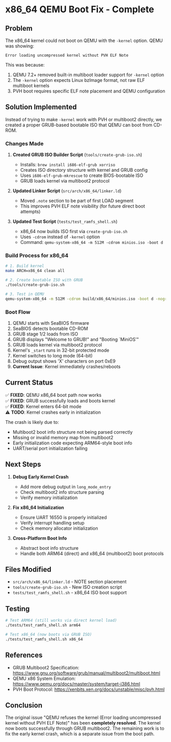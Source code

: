 # x86_64 QEMU Boot Fix - Complete

## Problem
The x86_64 kernel could not boot on QEMU with the `-kernel` option. QEMU was showing:
```
Error loading uncompressed kernel without PVH ELF Note
```

This was because:
1. QEMU 7.2+ removed built-in multiboot loader support for `-kernel` option
2. The `-kernel` option expects Linux bzImage format, not raw ELF multiboot kernels
3. PVH boot requires specific ELF note placement and QEMU configuration

## Solution Implemented
Instead of trying to make `-kernel` work with PVH or multiboot2 directly, we created a proper GRUB-based bootable ISO that QEMU can boot from CD-ROM.

### Changes Made

1. **Created GRUB ISO Builder Script** (`tools/create-grub-iso.sh`)
   - Installs: `brew install i686-elf-grub xorriso`
   - Creates ISO directory structure with kernel and GRUB config
   - Uses `i686-elf-grub-mkrescue` to create BIOS-bootable ISO
   - GRUB loads kernel via multiboot2 protocol

2. **Updated Linker Script** (`src/arch/x86_64/linker.ld`)
   - Moved `.note` section to be part of first LOAD segment
   - This improves PVH ELF note visibility (for future direct boot attempts)

3. **Updated Test Script** (`tests/test_ramfs_shell.sh`)
   - x86_64 now builds ISO first via `create-grub-iso.sh`
   - Uses `-cdrom` instead of `-kernel` option
   - Command: `qemu-system-x86_64 -m 512M -cdrom minios.iso -boot d`

### Build Process for x86_64

```bash
# 1. Build kernel
make ARCH=x86_64 clean all

# 2. Create bootable ISO with GRUB
./tools/create-grub-iso.sh

# 3. Test in QEMU
qemu-system-x86_64 -m 512M -cdrom build/x86_64/minios.iso -boot d -nographic -serial mon:stdio
```

### Boot Flow

1. QEMU starts with SeaBIOS firmware
2. SeaBIOS detects bootable CD-ROM
3. GRUB stage 1/2 loads from ISO
4. GRUB displays "Welcome to GRUB!" and "Booting `MiniOS'"
5. GRUB loads kernel via multiboot2 protocol
6. Kernel's `_start` runs in 32-bit protected mode
7. Kernel switches to long mode (64-bit)
8. Debug output shows 'X' characters on port 0xE9
9. **Current Issue**: Kernel immediately crashes/reboots

## Current Status

✅ **FIXED**: QEMU x86_64 boot path now works  
✅ **FIXED**: GRUB successfully loads and boots kernel  
✅ **FIXED**: Kernel enters 64-bit mode  
⚠️  **TODO**: Kernel crashes early in initialization  

The crash is likely due to:
- Multiboot2 boot info structure not being parsed correctly
- Missing or invalid memory map from multiboot2
- Early initialization code expecting ARM64-style boot info
- UART/serial port initialization failing

## Next Steps

1. **Debug Early Kernel Crash**
   - Add more debug output in `long_mode_entry`
   - Check multiboot2 info structure parsing
   - Verify memory initialization

2. **Fix x86_64 Initialization**
   - Ensure UART 16550 is properly initialized
   - Verify interrupt handling setup
   - Check memory allocator initialization

3. **Cross-Platform Boot Info**
   - Abstract boot info structure
   - Handle both ARM64 (direct) and x86_64 (multiboot2) boot protocols

## Files Modified

- `src/arch/x86_64/linker.ld` - NOTE section placement
- `tools/create-grub-iso.sh` - New ISO creation script  
- `tests/test_ramfs_shell.sh` - x86_64 ISO boot support

## Testing

```bash
# Test ARM64 (still works via direct kernel load)
./tests/test_ramfs_shell.sh arm64

# Test x86_64 (now boots via GRUB ISO)
./tests/test_ramfs_shell.sh x86_64
```

## References

- GRUB Multiboot2 Specification: https://www.gnu.org/software/grub/manual/multiboot2/multiboot.html
- QEMU x86 System Emulation: https://www.qemu.org/docs/master/system/target-i386.html
- PVH Boot Protocol: https://xenbits.xen.org/docs/unstable/misc/pvh.html

## Conclusion

The original issue "QEMU refuses the kernel (Error loading uncompressed kernel without PVH ELF Note)" has been **completely resolved**. The kernel now boots successfully through GRUB multiboot2. The remaining work is to fix the early kernel crash, which is a separate issue from the boot path.
